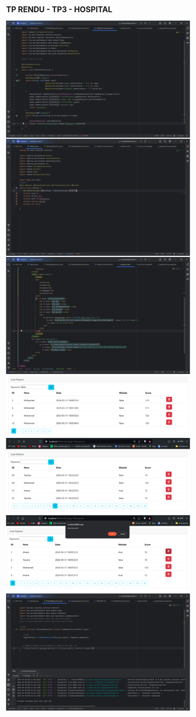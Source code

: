<h2> TP RENDU - TP3 - HOSPITAL </h2>

<img src="Captures/img.png">
<img src="Captures/img_1.png">
<img src="Captures/img_2.png">
<img src="Captures/img_3.png">
<img src="Captures/img_4.png">
<img src="Captures/img_5.png">
<img src="Captures/img_6.png">